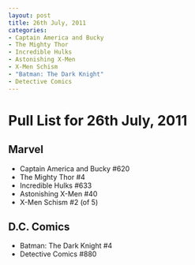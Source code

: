 ```yaml
---
layout: post
title: 26th July, 2011
categories:
- Captain America and Bucky
- The Mighty Thor
- Incredible Hulks
- Astonishing X-Men
- X-Men Schism
- "Batman: The Dark Knight"
- Detective Comics
---
```


# Pull List for 26th July, 2011

## Marvel

* Captain America and Bucky #620
* The Mighty Thor #4
* Incredible Hulks #633
* Astonishing X-Men #40
* X-Men Schism #2 (of 5)

## D.C. Comics

* Batman: The Dark Knight #4
* Detective Comics #880